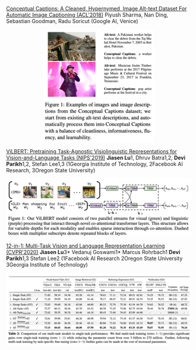 [Conceptual Captions: A Cleaned, Hypernymed, Image Alt-text Dataset For Automatic Image Captioning (ACL'2018)](https://www.aclweb.org/anthology/P18-1238.pdf)
Piyush Sharma, Nan Ding, Sebastian Goodman, Radu Soricut
(Google AI, Venice)
<p align="center">
    <img src="img/conceptual.png" alt="drawing" width="300"/>
</p>

[ViLBERT: Pretraining Task-Agnostic Visiolinguistic Representations for Vision-and-Language Tasks (NIPS'2019)](https://arxiv.org/abs/1908.02265)
**Jiasen Lu**1, Dhruv Batra1,2, **Devi Parikh**1,2, Stefan Lee1,3
(1Georgia Institute of Technology, 2Facebook AI Research, 3Oregon State University)
<p align="center">
    <img src="img/vilbert.png" alt="drawing" width="500"/>
</p>

[12-in-1: Multi-Task Vision and Language Representation Learning (CVPR'2020)](https://arxiv.org/abs/1912.02315)
**Jiasen Lu**3* Vedanuj Goswami1* Marcus Rohrbach1 **Devi Parikh**1,3 Stefan Lee2
(1Facebook AI Research 2Oregon State University 3Georgia Institute of Technology)
<p align="center">
    <img src="img/12-in-1.png" alt="drawing" width="500"/>
</p>